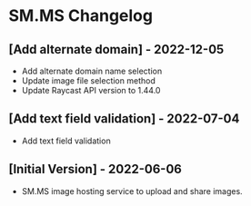 # SM.MS Changelog

## [Add alternate domain] - 2022-12-05

- Add alternate domain name selection
- Update image file selection method
- Update Raycast API version to 1.44.0

## [Add text field validation] - 2022-07-04

- Add text field validation

## [Initial Version] - 2022-06-06

- SM.MS image hosting service to upload and share images.
